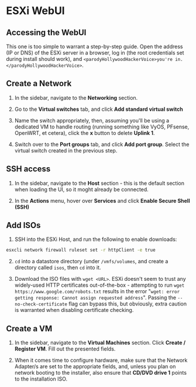 <!--
SPDX-FileCopyrightText: 2023 Eli Array Minkoff

SPDX-License-Identifier: CC-BY-SA-4.0
-->

# ESXi WebUI

## Accessing the WebUI

  This one is too simple to warrant a step-by-step guide. Open the address (IP or DNS) of the ESXi server in a browser, log in (the root credentials set during install should work), and `<parodyHollywoodHackerVoice>you're in.</parodyHollywoodHackerVoice>`.

## Create a Network

1. In the sidebar, navigate to the **Networking** section.

2. Go to the **Virtual switches** tab, and click **Add standard virtual switch**

3. Name the switch appropriately, then, assuming you'll be using a dedicated VM to handle routing (running something like VyOS, PFsense, OpenWRT, et cetera), click the **x** button to delete **Uplink 1**.

4. Switch over to the **Port groups** tab, and click **Add port group**. Select the virtual switch created in the previous step.

## SSH access

1. In the sidebar, navigate to the **Host** section - this is the default section when loading the UI, so it moght already be connected.

2. In the **Actions** menu, hover over **Services** and click **Enable Secure Shell (SSH)**

## Add ISOs

1. SSH into the ESXi Host, and run the following to enable downloads:

```sh
esxcli network firewall ruleset set -r httpClient -e true
```

2. `cd` into a datastore directory (under `/vmfs/volumes`, and create a directory called `isos`, then `cd` into it.

3. Download the ISO files with `wget <URL>`. ESXi doesn't seem to trust any widely-used HTTP certificates out-of-the-box - attempting to run `wget https://www.google.com/robots.txt` results in the error "`wget: error getting response: Cannot assign requested address`". Passing the `--no-check-certificate` flag can bypass this, but obviously, extra caution is warranted when disabling certificate checking.

## Create a VM

1. In the sidebar, navigate to the **Virtual Machines** section. Click **Create / Register VM**. Fill out the presented fields.

2. When it comes time to configure hardware, make sure that the Network Adapter/s are set to the appropriate fields, and, unless you plan on network booting to the installer, also ensure that **CD/DVD drive 1** points to the installation ISO.
